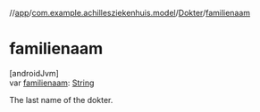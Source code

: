 //[app](../../../index.md)/[com.example.achillesziekenhuis.model](../index.md)/[Dokter](index.md)/[familienaam](familienaam.md)

# familienaam

[androidJvm]\
var [familienaam](familienaam.md): [String](https://kotlinlang.org/api/latest/jvm/stdlib/kotlin/-string/index.html)

The last name of the dokter.
